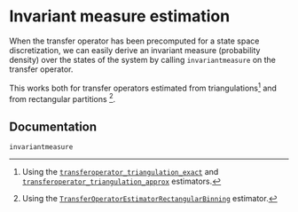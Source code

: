 # Invariant measure estimation

When the transfer operator has been precomputed for a state space discretization, we can
easily derive an invariant measure (probability density) over the states of the system by
calling `invariantmeasure` on the transfer operator.

This works both for transfer operators estimated from triangulations[^1] and from
rectangular partitions [^2].

## Documentation

```@docs
invariantmeasure
```

[^1]:
    Using the [`transferoperator_triangulation_exact`](../transferoperator/transferoperator_triang_exact.md) and [`transferoperator_triangulation_approx`](../transferoperator/transferoperator_triang_approx.md) estimators.

[^2]:
    Using the [`TransferOperatorEstimatorRectangularBinning`](../transferoperator/transferoperator_rectangular_binning.md) estimator.
